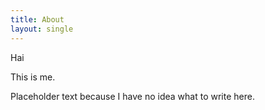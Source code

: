 ```yaml
---
title: About
layout: single
---
```


Hai


This is me.

Placeholder text because I have no idea what to write here.
